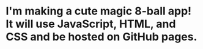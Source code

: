 # I'm making a cute magic 8-ball app! It will use JavaScript, HTML, and CSS and be hosted on GitHub pages. 
